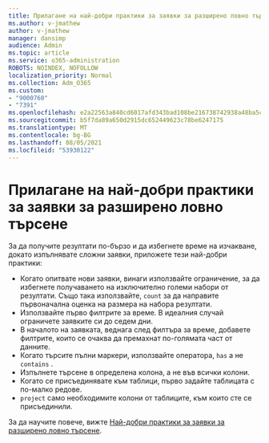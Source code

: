```yaml
---
title: Прилагане на най-добри практики за заявки за разширено ловно търсене
ms.author: v-jmathew
author: v-jmathew
manager: dansimp
audience: Admin
ms.topic: article
ms.service: o365-administration
ROBOTS: NOINDEX, NOFOLLOW
localization_priority: Normal
ms.collection: Adm_O365
ms.custom:
- "9000760"
- "7391"
ms.openlocfilehash: e2a22563a840cd6017afd343bad108be216738742938a48ba5ceb1010fd16098
ms.sourcegitcommit: b5f7da89a650d2915dc652449623c78be6247175
ms.translationtype: MT
ms.contentlocale: bg-BG
ms.lasthandoff: 08/05/2021
ms.locfileid: "53930122"
---
```

# <a name="apply-best-practices-for-advanced-hunting-queries"></a>Прилагане на най-добри практики за заявки за разширено ловно търсене

За да получите резултати по-бързо и да избегнете време на изчакване, докато изпълнявате сложни заявки, приложете тези най-добри практики:

- Когато опитвате нови заявки, винаги използвайте ограничение, за да избегнете получаването на изключително големи набори от резултати. Също така използвайте, `count` за да направите първоначална оценка на размера на набора резултати.
- Използвайте първо филтрите за време. В идеалния случай ограничете заявките си до седем дни.
- В началото на заявката, веднага след филтъра за време, добавете филтрите, които се очаква да премахнат по-голямата част от данните.
- Когато търсите пълни маркери, използвайте оператора, `has` а не `contains` .
- Изпълнете търсене в определена колона, а не във всички колони.
- Когато се присъединявате към таблици, първо задайте таблицата с по-малко редове.
- `project` само необходимите колони от таблиците, към които сте се присъединили.

За да научите повече, вижте [Най-добри практики за заявки за разширено ловно търсене](https://go.microsoft.com/fwlink/?linkid=2144812).
